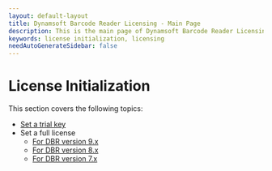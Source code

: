 ```yaml
---
layout: default-layout
title: Dynamsoft Barcode Reader Licensing - Main Page
description: This is the main page of Dynamsoft Barcode Reader Licensing.
keywords: license initialization, licensing
needAutoGenerateSidebar: false
---
```


# License Initialization

This section covers the following topics:

* [Set a trial key](set-trial-license.md)
* Set a full license
  * [For DBR version 9.x](set-full-license.md)
  * [For DBR version 8.x](set-full-license-8.md)
  * [For DBR version 7.x](set-full-license-7.md)